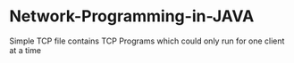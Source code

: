 # Network-Programming-in-JAVA
Simple TCP file contains TCP Programs which could only run for one client at a time
